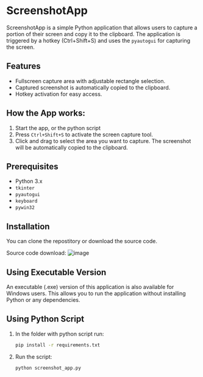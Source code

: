 # ScreenshotApp

ScreenshotApp is a simple Python application that allows users to capture a portion of their screen and copy it to the clipboard. The application is triggered by a hotkey (Ctrl+Shift+S) and uses the `pyautogui` for capturing the screen.

## Features

- Fullscreen capture area with adjustable rectangle selection.
- Captured screenshot is automatically copied to the clipboard.
- Hotkey activation for easy access.

## How the App works:

1. Start the app, or the python script
2. Press `Ctrl+Shift+S` to activate the screen capture tool.
3. Click and drag to select the area you want to capture. The screenshot will be automatically copied to the clipboard.

## Prerequisites

- Python 3.x
- `tkinter` 
- `pyautogui` 
- `keyboard`
- `pywin32`

## Installation

You can clone the repostitory or download the source code.

Source code download:
![image](https://github.com/Dzynekz/ScreenshotApp/assets/128654056/72f149d3-2f0e-40c0-a7b5-26fd3354f358)




## Using Executable Version

An executable (.exe) version of this application is also available for Windows users. This allows you to run the application without installing Python or any dependencies.

## Using Python Script

1. In the folder with python script run:
   ```sh
   pip install -r requirements.txt
   ```
2. Run the script:
    ```sh
    python screenshot_app.py
    ```
